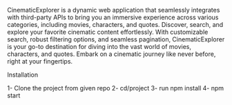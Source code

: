 CinematicExplorer is a dynamic web application that seamlessly integrates with third-party APIs to bring you an immersive experience across various categories, including movies, characters, and quotes. Discover, search, and explore your favorite cinematic content effortlessly. With customizable search, robust filtering options, and seamless pagination, CinematicExplorer is your go-to destination for diving into the vast world of movies, characters, and quotes. Embark on a cinematic journey like never before, right at your fingertips.

Installation

1- Clone the project from given repo
2- cd/project
3- run npm install
4- npm start
